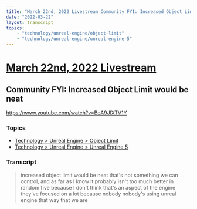 ```yaml
---
title: "March 22nd, 2022 Livestream Community FYI: Increased Object Limit would be neat"
date: "2022-03-22"
layout: transcript
topics:
    - "technology/unreal-engine/object-limit"
    - "technology/unreal-engine/unreal-engine-5"
---
```

# [March 22nd, 2022 Livestream](../2022-03-22.md)
## Community FYI: Increased Object Limit would be neat
https://www.youtube.com/watch?v=BeA9JlXTV1Y

### Topics
* [Technology > Unreal Engine > Object Limit](../topics/technology/unreal-engine/object-limit.md)
* [Technology > Unreal Engine > Unreal Engine 5](../topics/technology/unreal-engine/unreal-engine-5.md)

### Transcript

> increased object limit would be neat that's not something we can control, and as far as I know it probably isn't too much better in random five because I don't think that's an aspect of the engine they've focused on a lot because nobody nobody's using unreal engine that way that we are
